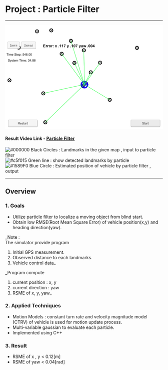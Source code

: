 
# Project : **Particle Filter**
---
<img src="./report_data/particle_filter.PNG" width="960" alt="Combined Image" />

#### Result Video Link - [Particle Filter](https://youtu.be/mXSa4lwoU3Q)<br>

![#000000](https://placehold.it/15/000000/000000?text=+) Black Circles : Landmarks in the given map , input to particle filter<br>
![#c5f015](https://placehold.it/15/c5f015/000000?text=+) Green line : show detected landmarks by particle<br>
![#1589F0](https://placehold.it/15/1589F0/000000?text=+) Blue Circle : Estimated position of vehicle by particle filter , output<br>

---

## Overview

### 1. Goals
  * Utilize particle filter to localize a moving object from blind start.<br>
  * Obtain low RMSE(Root Mean Square Error) of vehicle position(x,y) and heading direction(yaw).<br>

  _Note :<br>
  The simulator provide program <br>
  1) Initial GPS measurement.<br>
  2) Observed distance to each landmarks.<br>
  3) Vehicle control data_<br>

  _Program compute<br>
  1) current position : x, y<br>
  2) current direction : yaw<br>
  3) RSME of x, y, yaw_<br>

### 2. Applied Techniques
* Motion Models : constant turn rate and velocity magnitude model (CTRV) of vehicle is used for motion update process.
* Multi-variable gaussian to evaluate each particle.
* Implemented using C++

### 3. Result
* RSME of x ,  y < 0.12[m]  
* RSME of yaw < 0.04[rad]
